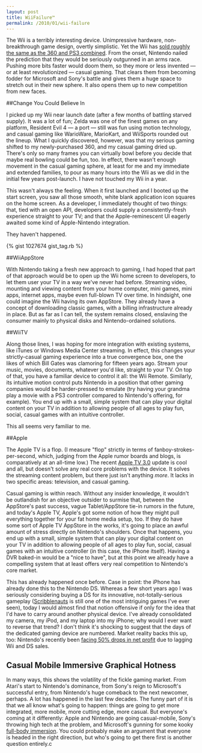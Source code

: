```yaml
---
layout: post
title: WiiFailure™
permalink: /2010/01/wii-failure
---
```


The Wii is a terribly interesting device. Unimpressive hardware, non-breakthrough game design, overtly simplistic. Yet the Wii has [sold roughly the same as the 360 and PS3 combined](http://en.wikipedia.org/wiki/Console_wars#Worldwide_sales_figures_5). From the onset, Nintendo nailed the prediction that they would be seriously outgunned in an arms race. Pushing more bits faster would doom them, so they more or less invented — or at least revolutionized — casual gaming. That clears them from becoming fodder for Microsoft and Sony's battle and gives them a huge space to stretch out in their new sphere. It also opens them up to new competition from new faces.

##Change You Could Believe In

I picked up my Wii near launch date (after a few months of battling starved supply). It was a lot of fun; Zelda was one of the finest games on any platform, Resident Evil 4 — a port — still was fun using motion technology, and casual gaming like WarioWare, MarioKart, and WiiSports rounded out the lineup. What I quickly discovered, however, was that my serious gaming shifted to my newly-purchased 360, and my casual gaming dried up. There's only so many frames you can virtually bowl before you decide that maybe real bowling could be fun, too. In effect, there wasn't enough movement in the casual gaming sphere, at least for me and my immediate and extended families, to pour as many hours into the Wii as we did in the initial few years post-launch. I have not touched my Wii in a year.

This wasn't always the feeling. When it first launched and I booted up the start screen, you saw all those smooth, white blank application icon squares on the home screen. As a developer, I immediately thought of two things: that, tied with an open API, developers could supply a consistently-fresh experience straight to your TV; and that the Apple-reminescent UI eagerly awaited some kind of Apple-Nintendo integration.

They haven't happened.

{% gist 1027674 gist_tag.rb %}

##WiiAppStore

With Nintendo taking a fresh new approach to gaming, I had hoped that part of that approach would be to open up the Wii home screen to developers, to let them user your TV in a way we've never had before. Streaming video, mounting and viewing content from your home computer, mini games, mini apps, internet apps, maybe even full-blown TV over time. In hindsight, one could imagine the Wii having its own AppStore. They already have a concept of downloading classic games, with a billing infrastructure already in place. But as far as I can tell, the system remains closed, enslaving the consumer mainly to physical disks and Nintendo-ordained solutions.

##WiiTV

Along those lines, I was hoping for more integration with existing systems, like iTunes or Windows Media Center streaming. In effect, this changes your strictly-casual gaming experience into a true convergence box, one the likes of which Bill Gates was clamoring for fifteen years ago. Stream your music, movies, documents, whatever you'd like, straight to your TV. On top of that, you have a familiar device to control it all: the Wii Remote. Similarly, its intuitive motion control puts Nintendo in a position that other gaming companies would be harder-pressed to emulate (try having your grandma play a movie with a PS3 controller compared to Nintendo's offering, for example). You end up with a small, simple system that can play your digital content on your TV in addition to allowing people of all ages to play fun, social, casual games with an intuitive controller.

This all seems very familiar to me.

##Apple

The Apple TV is a flop. (I measure "flop" strictly in terms of fanboy-strokes-per-second, which, judging from the Apple rumor boards and blogs, is comparatively at an all-time low.) The recent [Apple TV 3.0](http://www.apple.com/appletv/) update is cool and all, but doesn't solve any real core problems with the device. It solves the streaming content problem, but there just isn't anything *more*. It lacks in two specific areas: television, and casual gaming.

Casual gaming is within reach. Without any insider knowledge, it wouldn't be outlandish for an objective outsider to surmise that, between the AppStore's past success, vague Tablet/AppStore tie-in rumors in the future, and today's Apple TV, Apple's got some notion of how they might pull everything together for your fat home media setup, too. If they do have some sort of Apple TV AppStore in the works, it's going to place an awful amount of stress directly on Nintendo's shoulders. Once that happens, you end up with a small, simple system that can play your digital content on your TV in addition to allowing people of all ages to play fun, social, casual games with an intuitive controller (in this case, the iPhone itself). Having a DVR baked-in would be a "nice to have", but at this point we already have a compelling system that at least offers very real competition to Nintendo's core market.

This has already happened once before. Case in point: the iPhone has already done this to the Nintendo DS. Whereas a few short years ago I was seriously considering buying a DS for its innovative, not-totally-serious gameplay ([Scribblenauts](http://en.wikipedia.org/wiki/Scribblenauts) is still one of the most intriguing games I've ever seen), today I would almost find that notion offensive if only for the idea that I'd have to carry around another physical device. I've already consolidated my camera, my iPod, and my laptop into my iPhone; why would I ever want to reverse that trend? I don't think it's shocking to suggest that the days of the dedicated gaming device are numbered. Market reality backs this up, too: Nintendo's recently been [facing 50% drops in net profit](http://www.sfgate.com/cgi-bin/blogs/techchron/detail?&entry_id=50566) due to lagging Wii and DS sales.

## Casual Mobile Immersive Graphical Hotness

In many ways, this shows the volatility of the fickle gaming market. From Atari's start to Nintendo's dominance, from Sony's reign to Microsoft's successful entry, from Nintendo's huge comeback to the next newcomer, perhaps. A lot has happened in the last few decades. The funny part of it is that we all know what's going to happen: things are going to get more integrated, more mobile, more cutting edge, more casual. But everyone's coming at it differently: Apple and Nintendo are going casual-mobile, Sony's throwing high tech at the problem, and Microsoft's gunning for some kooky [full-body immersion](http://www.xbox.com/en-US/live/projectnatal/). You could probably make an argument that everyone is headed in the right direction, but who's going to get there first is another question entirely.c
